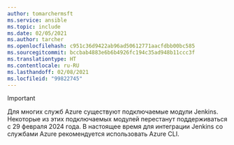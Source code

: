 ```yaml
---
author: tomarchermsft
ms.service: ansible
ms.topic: include
ms.date: 02/05/2021
ms.author: tarcher
ms.openlocfilehash: c951c36d9422ab96ad50612771aacfdbb00bc585
ms.sourcegitcommit: bccbab4883e6b6b4926fc194c35ad948b11ccc3f
ms.translationtype: HT
ms.contentlocale: ru-RU
ms.lasthandoff: 02/08/2021
ms.locfileid: "99822745"
---
```

> [!IMPORTANT]
> Для многих служб Azure существуют подключаемые модули Jenkins. Некоторые из этих подключаемых модулей перестанут поддерживаться с 29 февраля 2024 года. В настоящее время для интеграции Jenkins со службами Azure рекомендуется использовать Azure CLI.